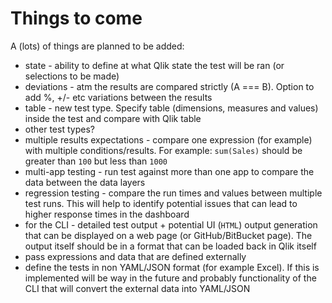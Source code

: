# Things to come

A (lots) of things are planned to be added:

- state - ability to define at what Qlik state the test will be ran (or selections to be made)
- deviations - atm the results are compared strictly (A === B). Option to add %, +/- etc variations between the results
- table - new test type. Specify table (dimensions, measures and values) inside the test and compare with Qlik table
- other test types?
- multiple results expectations - compare one expression (for example) with multiple conditions/results. For example:
`sum(Sales)` should be greater than `100` but less than `1000`
- multi-app testing - run test against more than one app to compare the data between the data layers
- regression testing - compare the run times and values between multiple test runs. This will help to identify potential issues that can lead to higher response times in the dashboard
- for the CLI - detailed test output + potential UI (`HTML`) output generation that can be displayed on a web page (or GitHub/BitBucket page). The output itself should be in a format that can be loaded back in Qlik itself
- pass expressions and data that are defined externally
- define the tests in non YAML/JSON format (for example Excel). If this is implemented will be way in the future and probably functionality of the CLI that will convert the external data into YAML/JSON
